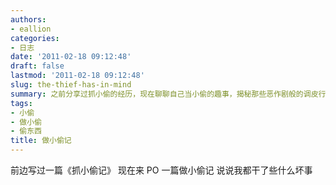 ```yaml
---
authors:
- eallion
categories:
- 日志
date: '2011-02-18 09:12:48'
draft: false
lastmod: '2011-02-18 09:12:48'
slug: the-thief-has-in-mind
summary: 之前分享过抓小偷的经历，现在聊聊自己当小偷的趣事，揭秘那些恶作剧般的调皮行为！
tags:
- 小偷
- 做小偷
- 偷东西
title: 做小偷记
---
```

前边写过一篇《抓小偷记》
现在来 PO 一篇做小偷记
说说我都干了些什么坏事